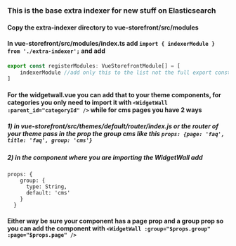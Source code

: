 ### This is the base extra indexer for new stuff on Elasticsearch

#### Copy the extra-indexer directory to vue-storefront/src/modules 

#### In vue-storefront/src/modules/index.ts add `import { indexerModule } from './extra-indexer';` and add

```javascript
export const registerModules: VueStorefrontModule[] = [
    indexerModule //add only this to the list not the full export const
]
``` 

#### For the widgetwall.vue you can add that to your theme components, for categories you only need to import it with `<WidgetWall :parent_id="categoryId" />` while for cms pages you have 2 ways

##### 1) in vue-storefront/src/themes/default/router/index.js or the router of your theme pass in the prop the group cms like this `props: {page: 'faq', title: 'faq', group: 'cms'}`
##### 2) in the component where you are importing the WidgetWall add 
```vue
props: {
    group: {
      type: String,
      default: 'cms'
    }
  }
``` 
#### Either way be sure your component has a page prop and a group prop so you can add the component with `<WidgetWall :group="$props.group" :page="$props.page" />`
